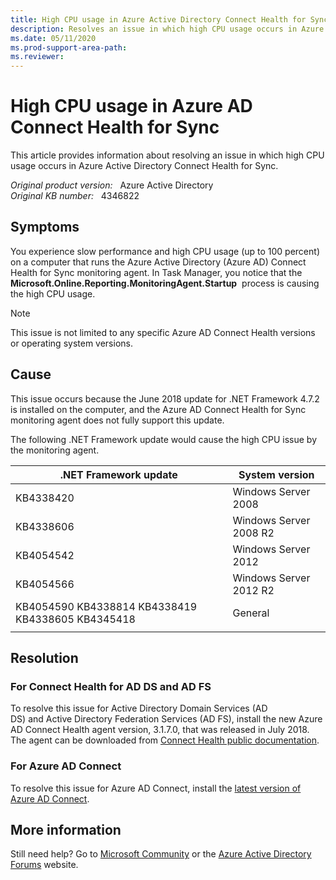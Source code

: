 ```yaml
---
title: High CPU usage in Azure Active Directory Connect Health for Sync
description: Resolves an issue in which high CPU usage occurs in Azure Active Directory Connect Health for Sync.
ms.date: 05/11/2020
ms.prod-support-area-path: 
ms.reviewer: 
---
```

# High CPU usage in Azure AD Connect Health for Sync

This article provides information about resolving an issue in which high CPU usage occurs in Azure Active Directory Connect Health for Sync.

_Original product version:_ &nbsp; Azure Active Directory  
_Original KB number:_ &nbsp; 4346822

## Symptoms

You experience slow performance and high CPU usage (up to 100 percent) on a computer that runs the Azure Active Directory (Azure AD) Connect Health for Sync monitoring agent. In Task Manager, you notice that the **Microsoft.Online.Reporting.MonitoringAgent.Startup**  process is causing the high CPU usage.

> [!NOTE]
> This issue is not limited to any specific Azure AD Connect Health versions or operating system versions.

## Cause

This issue occurs because the June 2018 update for .NET Framework 4.7.2 is installed on the computer, and the Azure AD Connect Health for Sync monitoring agent does not fully support this update.

The following .NET Framework update would cause the high CPU issue by the monitoring agent.

| .NET Framework update| System version|
|---|---|
| KB4338420| Windows Server 2008 |
| KB4338606| Windows Server 2008 R2 |
| KB4054542| Windows Server 2012 |
| KB4054566| Windows Server 2012 R2 |
| KB4054590 KB4338814 KB4338419 KB4338605 KB4345418| General |
|||

## Resolution

### For Connect Health for AD DS and AD FS

To resolve this issue for Active Directory Domain Services (AD DS) and Active Directory Federation Services (AD FS), install the new Azure AD Connect Health agent version, 3.1.7.0, that was released in July 2018. The agent can be downloaded from [Connect Health public documentation](/azure/active-directory/connect-health/active-directory-aadconnect-health-agent-install#download-and-install-the-azure-ad-connect-health-agent).

### For Azure AD Connect

To resolve this issue for Azure AD Connect, install the [latest version of Azure AD Connect](https://go.microsoft.com/fwlink/?LinkId=615771).

## More information

Still need help? Go to [Microsoft Community](https://answers.microsoft.com) or the [Azure Active Directory Forums](https://social.msdn.microsoft.com/Forums) website.
